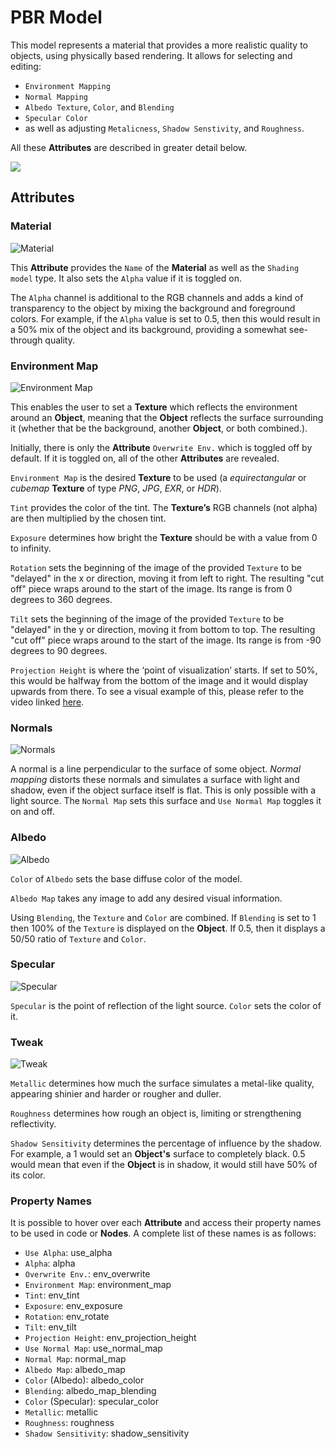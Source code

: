 # PBR Model

This model represents a material that provides a more realistic quality to objects, using physically based rendering. It allows for selecting and editing: 

* `Environment Mapping` 
* `Normal Mapping` 
* `Albedo Texture`, `Color`, and `Blending`
* `Specular Color` 
* as well as adjusting `Metalicness`, `Shadow Senstivity`, and `Roughness`. 

All these **Attributes** are described in greater detail below.

![](../../.gitbook/assets/pbrmodelmat1.png)

## Attributes


### Material
![Material](../../.gitbook/assets/pbrmodelmat2.png)

This **Attribute** provides the `Name` of the **Material** as well as the `Shading model` type. It also sets the `Alpha` value if it is toggled on. 

The `Alpha` channel is additional to the RGB channels and adds a kind of transparency to the object by mixing the background and foreground colors. For example, if the `Alpha` value is set to 0.5, then this would result in a 50% mix of the object and its background, providing a somewhat see-through quality. 


### Environment Map
![Environment Map](../../.gitbook/assets/pbrenvironmentmap.png)

This enables the user to set a **Texture** which reflects the environment around an **Object**, meaning that the **Object** reflects the surface surrounding it (whether that be the background, another **Object**, or both combined.). 

Initially, there is only the **Attribute** `Overwrite Env.` which is toggled off by default. If it is toggled on, all of the other **Attributes** are revealed. 

`Environment Map` is the desired **Texture** to be used (a *equirectangular* or *cubemap* **Texture** of type *PNG*, *JPG*, *EXR*, or *HDR*). 

`Tint` provides the color of the tint. The **Texture’s** RGB channels (not alpha) are then multiplied by the chosen tint.

`Exposure` determines how bright the **Texture** should be with a value from 0 to infinity.  

`Rotation` sets the beginning of the image of the provided `Texture` to be "delayed" in the x or direction, moving it from left to right. The resulting "cut off" piece wraps around to the start of the image. Its range is from 0 degrees to 360 degrees. 

`Tilt` sets the beginning of the image of the provided `Texture` to be "delayed" in the y or direction, moving it from bottom to top. The resulting "cut off" piece wraps around to the start of the image. Its range is from -90 degrees to 90 degrees. 

`Projection Height` is where the ‘point of visualization’ starts. If set to 50%, this would be halfway from the bottom of the image and it would display upwards from there. To see a visual example of this, please refer to the video linked [here](https://www.youtube.com/watch?v=7axPpWTcFrw). 


### Normals
![Normals](../../.gitbook/assets/pbrmodel4real.png)

A normal is a line perpendicular to the surface of some object. *Normal mapping* distorts these normals and simulates a surface with light and shadow, even if the object surface itself is flat. This is only possible with a light source. The `Normal Map` sets this surface and `Use Normal Map` toggles it on and off. 


### Albedo
![Albedo](../../.gitbook/assets/phongalbedo20232.png)

`Color` of `Albedo` sets the base diffuse color of the model. 

`Albedo Map` takes any image to add any desired visual information. 

Using `Blending`, the `Texture` and `Color` are combined. If `Blending` is set to 1 then 100% of the `Texture` is displayed on the **Object**. If 0.5, then it displays a 50/50 ratio of `Texture` and `Color`. 


### Specular
![Specular](../../.gitbook/assets/pbrmodel7.png)

`Specular` is the point of reflection of the light source. `Color` sets the color of it. 


### Tweak
![Tweak](../../.gitbook/assets/pbrmodelmat4.png)

`Metallic` determines how much the surface simulates a metal-like quality, appearing shinier and harder or rougher and duller. 

`Roughness` determines how rough an object is, limiting or strengthening reflectivity. 

`Shadow Sensitivity` determines the percentage of influence by the shadow. For example, a 1 would set an **Object's** surface to completely black. 0.5 would mean that even if the **Object** is in shadow, it would still have 50% of its color. 



### Property Names

It is possible to hover over each **Attribute** and access their property names to be used in code or **Nodes**. A complete list of these names is as follows:

* `Use Alpha`: use_alpha
* `Alpha`: alpha
* `Overwrite Env.`: env_overwrite
* `Environment Map`: environment_map
* `Tint`: env_tint
* `Exposure`: env_exposure
* `Rotation`: env_rotate
* `Tilt`: env_tilt
* `Projection Height`: env_projection_height
* `Use Normal Map`: use_normal_map
* `Normal Map`: normal_map
* `Albedo Map`: albedo_map
* `Color` (Albedo): albedo_color
* `Blending`: albedo_map_blending
* `Color` (Specular): specular_color
* `Metallic`: metallic
* `Roughness`: roughness
* `Shadow Sensitivity`: shadow_sensitivity
